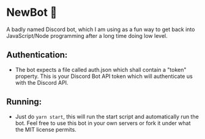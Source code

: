 # NewBot 🤖
A badly named Discord bot, which I am using as a fun way to get back into JavaScript/Node programming after a long time doing low level.

## Authentication:
- The bot expects a file called auth.json which shall contain a "token" property. This is your Discord Bot API token which will authenticate us with the Discord API.

## Running:
- Just do `yarn start`, this will run the start script and automatically run the bot. Feel free to use this bot in your own servers or fork it under what the MIT license permits.
